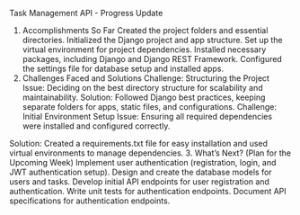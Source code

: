 Task Management API - Progress Update
1. Accomplishments So Far
Created the project folders and essential directories.
Initialized the Django project and app structure.
Set up the virtual environment for project dependencies.
Installed necessary packages, including Django and Django REST Framework.
Configured the settings file for database setup and installed apps.
2. Challenges Faced and Solutions
Challenge: Structuring the Project
Issue: Deciding on the best directory structure for scalability and maintainability.
Solution: Followed Django best practices, keeping separate folders for apps, static files, and configurations.
Challenge: Initial Environment Setup
Issue: Ensuring all required dependencies were installed and configured correctly.





Solution: Created a requirements.txt file for easy installation and used virtual environments to manage dependencies.
3. What’s Next? (Plan for the Upcoming Week)
Implement user authentication (registration, login, and JWT authentication setup).
Design and create the database models for users and tasks.
Develop initial API endpoints for user registration and authentication.
Write unit tests for authentication endpoints.
Document API specifications for authentication endpoints.
